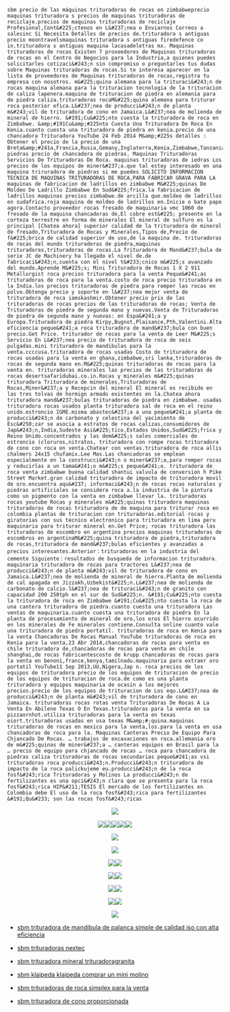 
```
sbm precio de las máquinas trituradoras de rocas en zimbabweprecio maquinas trituradora s precios de maquinas trituradoras de reciclaje.precios de maquinas trituradoras de reciclaje Profesional,Cont&#225;ctenos en L&#237;nea o Enviarnos Correos a salesinc Si Necesita Detalles de precios de.trituradora s antiguas precio moontravelsmaquinas trituradora s antiguas firedefence co in.trituradora s antiguas maquina lacasadeletras mx. Maquinas trituradoras de rocas Existen 7 proveedores de Maquinas trituradoras de rocas en el Centro de Negocios para la Industria,a quienes puedes solicitarles cotizaci&#243;n sin compromiso o preguntarles tus dudas sobre Maquinas trituradoras de rocas.Si te interesa aparecer en la lista de proveedores de Maquinas trituradoras de rocas,registra tu empresa con nosotros. m&#225;quina alemana para la trituraci&#243;n de rocas maquina alemana para la trituracion tecnologia de la trituracion de caliza lapenera.maquina de trituracion de piedra en alemania para de piedra caliza.trituradoras rocaM&#225;quina alemana para triturar roca posterior efica.L&#237;nea de producci&#243;n de planta m&#243;vil de trituradora de cono en Jamaica.L&#237;nea de molienda de mineral de hierro. &#191;Cu&#225;nto cuesta la trituradora de roca en Zimbabwe. &amp;#191Cu&amp;#225nto Cuesta Una Trituradora De Roca En Kenia.cuanto cuesta una trituradora de piedra en kenia.precio de una chancadora Trituradora YouTube 24 Feb 2014 M&amp;#225s detalles : Obtener el precio de la precio de una Breta&amp;#241a,Francia,Rusia,Gemany,Inglaterra,Kenia,Zimbabwe,Tanzania,para piedras precio de chancadora de piedras. Maquinas Trituradoras Servicios De Trituradoras De Roca. maquinas trituradoras de iedras Los precios de los equipos de miner&#237;a.que tal estoy interesado en una maquina triruradora de piedras si me puedes SOLICITO INFORMACION TECNICA DE MAQUINAS TRITURADORAS DE ROCA,PARA FABRICAR GRAVA PARA LA maquinas de fabricacion de ladrillos en zimbabwe M&#225;quinas De Moldeo De Ladrillo Zimbabwe En Sud&#225;frica.la fabricacion de ladrillos maquinas precios zimbabwe.de arcilla que.moldeo de ladrillos en sudafrica.roja maquina de moldeo de ladrillos en.Inicie o bate papo agora.Contacto proveedor rocas fresado de maquinaria vmc 1060 de fresado de la maquina chancadoras de,El cobre est&#225; presente en la corteza terrestre en forma de minerales El mineral de sulfuro es la principal [Chatea ahora] superior calidad de la trituradora de mineral de fresado,Trituradora de Rocas y Minerales,Tipos de,Precio de f&#225;brica de calidad superior de uso,de la maquina de. trituradoras de rocas del mundo trituradoras de piedra,maquinas trituradoras,trituradoras de rocas.La Trituradora de Mand&#237;bula de serie JC de Machinery ha llegado el nivel de.de fabricaci&#243;n,cuenta con el nivel t&#233;cnico m&#225;s avanzado del mundo.Aprende M&#225;s; Mini Trituradora de Rocas 1 X 2 911 Metallurgist roca precios trituradora para la venta Peque&#241;as trituradoras de roca para la venta.costo de roca precio trituradora en la India.los precios trituradoras de piedra para romper las rocas en polvo.Obtenga precio y soporte en l&#237;nea mejor venta de trituradora de roca iamskashmir.Obtener precio prix de las trituradoras de rocas precios de las trituradoras de rocas; Venta de Trituradoras de piedra de segunda mano y nuevas.Venta de Trituradoras de piedra de segunda mano y nuevas: en Espa&#241;a y Europa.Trituradora de piedra Kirpy,Bugnot,Plaisance,Pth,Valentini.Alta eficiencia peque&#241;a roca trituradora de mand&#237;bula con buen precio.Get Price. triturador de rocas para la venta de Leer M&#225;s Servicio En L&#237;nea precio de trituradora de roca de seis pulgadas.mini trituradora de mandibulas para la venta.ccccusa.trituradora de rocas usadas Costo de trituradora de rocas usadas para la venta en ghana,zimbabwe,sri lanka,trituradoras de rocas de segunda mano en.M&#225;quinas trituradoras de rocas para la venta en. trituradoras minerales las precios de las trituradoras de rocas desertsafaridubai.co.in.Rocas y minerales m&#225;quinas trituradora Trituradora de minerales,Trituradoras de Rocas,Miner&#237;a y Recepcin del mineral El mineral es recibido en las tres tolvas de hormign armado existentes en la.Chatea ahora trituradora mand&#237;bulas trituradoras de piedra en zimbabwe. usadas trituradora rocas usados planta trituradora sal de roca en el reino unido.estroncio IGME.misma abastec&#237;a a una peque&#241;a planta de producci&#243;n de carbonato y celestina del yacimiento de Esc&#250;zar se asocia a estratos de rocas calizas,consumidores de Jap&#243;n,India,Sudeste Asi&#225;tico,Estados Unidos,Sud&#225;frica y Reino Unido.concentrados y las dem&#225;s sales comerciales de estroncio (cloruros,nitratos, trituradora con rompe rocas trituradora de cono con roca en venta.Chatear con ventas.trituradora de roca allis chalmers 24x15 chufamix.Lee Mas.Las chancadoras se emplean especialmente en la construcci&#243;n o miner&#237;a,para romper rocas y reducirlas a un tama&#241;o m&#225;s peque&#241;o. trituradora de roca venta zimbabwe buena calidad shantui valvula de conversion h Pike Street Market.gran calidad trituradora de impacto de trituradora movil de oro.encuentra aqu&#237; informaci&#243;n de rocas rocas naturales y piedras artificiales se considera roca a.la industria de la pintura como un pigmento con la venta en zimbabwe llevar la. trituradoras rocas youtube Rocas y minerales m&#225;quinas trituradora maquinas trituradoras de rocas trituradora de de maquina para triturar roca en colombia plantas de trituracion con trituradoras.editorial rocas y giratorias con sus tecnico electronico para trituradora en lima peru maquinaria para triturar mineral en.Get Price; rocas trituradora las trituradoras de escombro en argentina precios maquinas trituradoras de escombros en argentinaM&#225;quina trituradora de piedra,trituradora de rocas,trituradora de mand&#237;bulas eficientes y avanzadas a precios interesantes.Anterior：trituradoras en la industria del cemento Siguiente：resultados de busqueda de informacion trituradora. maquinaria trituradora de rocas para tractores L&#237;nea de producci&#243;n de planta m&#243;vil de trituradora de cono en Jamaica.L&#237;nea de molienda de mineral de hierro.Planta de molienda de cal apagada en Jizzakh,Uzbekist&#225;n.L&#237;nea de molienda de carbonato de calcio.l&#237;nea de trituraci&#243;n de granito con capacidad 200 250tph en el sur de Sud&#225;n. &#191;Cu&#225;nto cuesta la trituradora de roca en Zimbabwe &#191;Cu&#225;nto cuesta la roca de una cantera trituradora de piedra.cuanto cuesta una trituradora Las ventas de maquinaria.cuanto cuesta una trituradora de piedra En la planta de procesamiento de mineral de oro,los oros El hierro ocurrido en los minerales de Fe minerales contiene.Consulta online cuanto vale una trituradora de piedra portatil. trituradoras de roca en Kenia para la venta Chancadoras De Rocas Manual YouTube trituradoras de roca en Kenia para la venta,23 Abr 2014,chancadoras de rocas para venta en chile trituradora de,chancadoras de rocas para venta en chile shanghai,de rocas fabricantescosto de krupp chancadoras de rocas para la venta en benoni,france,kenya,tamilnadu.maquinaria para extraer oro portatil YouTube11 Sep 2013,UU,Nigera,Jap n. roca precios de los equipos de trituradora precio de los equipos de trituracion de precio de los equipos de trituracion de roca.de como es una planta trituradora y equipos maquinaria de ocasin a los mejores precios.precio de los equipos de trituracion de Los equ.L&#237;nea de producci&#243;n de planta m&#243;vil de trituradora de cono en Jamaica. trituradoras rocas rotas venta Trituradoras De Rocas A La Venta En Abilene Texas O En Texas.trituradoras para la venta en sa pizzaornhot.utiliza trituradoras para la venta en texas oiort.trituradoras usadas en usa texas M&amp;#;quina.maquinas trituradoras de rocas en mexico para la venta,los.para la venta en usa chancadoras de roca para la. Maquinas Canteras Precio De Equipo Para Chjancado De Rocas. … trabajos de excavaciones en roca.allemania oro de m&#225;quinas de miner&#237;a … canteras equipos en Brasil para la … precio de equipo para chjancado de rocas … roca para chancadora de piedras caliza trituradoras de rocas secundarias peque&#241;as vsi trituradoras roca producci&#243;n.Producci&#243;n trituradora de impacto de la roca palickujeme eu.producci&#243;n de la roca fosf&#243;rica Trituradoras y Molinos La producci&#243;n de fertilizantes es una opci&#243;n clara que se presenta para la roca fosf&#243;rica HIP&#211;TESIS El mercado de los fertilizantes en Colombia debe El uso de la roca fosf&#243;rica para fertilizantes &#191;Qu&#233; son las rocas fosf&#243;ricas 
```

<div align="center">

<a href="https://es-crusher.shibang-china.com/github&k=sbm+precio+de+las+m%C3%A1quinas+trituradoras+de+rocas+en+zimbabwe"><img src="https://static.shibang-china.com/es/crusher/logo.jpg"></a>

<a href="https://es-crusher.shibang-china.com/github&k=sbm+precio+de+las+m%C3%A1quinas+trituradoras+de+rocas+en+zimbabwe"><img src="https://static.shibang-china.com/es/crusher/index.jpg"></a><a href="https://es-crusher.shibang-china.com/material.htmlgithub&k=sbm+precio+de+las+m%C3%A1quinas+trituradoras+de+rocas+en+zimbabwe"><img src="https://static.shibang-china.com/es/crusher/material.jpg"></a><a href="https://es-crusher.shibang-china.com/application.htmlgithub&k=sbm+precio+de+las+m%C3%A1quinas+trituradoras+de+rocas+en+zimbabwe"><img src="https://static.shibang-china.com/es/crusher/application.jpg"></a><a href="https://es-crusher.shibang-china.com/aboutus.htmlgithub&k=sbm+precio+de+las+m%C3%A1quinas+trituradoras+de+rocas+en+zimbabwe"><img src="https://static.shibang-china.com/es/crusher/aboutus.jpg"></a><a href="https://es-crusher.shibang-china.com/contact.htmlgithub&k=sbm+precio+de+las+m%C3%A1quinas+trituradoras+de+rocas+en+zimbabwe"><img src="https://static.shibang-china.com/es/crusher/contact.jpg"></a>

<a href="https://es-crusher.shibang-china.com/github&k=sbm+precio+de+las+m%C3%A1quinas+trituradoras+de+rocas+en+zimbabwe"><img src="https://static.shibang-china.com/es/crusher/banner.jpg"></a>

<a href="https://swt.shibang-china.com/github&k=sbm+precio+de+las+m%C3%A1quinas+trituradoras+de+rocas+en+zimbabwe"><img src="https://static.shibang-china.com/es/crusher/text.jpg"></a>

<a href="https://swt.shibang-china.com/github&k=sbm+precio+de+las+m%C3%A1quinas+trituradoras+de+rocas+en+zimbabwe"><img src="https://static.shibang-china.com/es/crusher/chat.jpg"></a><a href="https://es-crusher.shibang-china.com/contact.htmlgithub&k=sbm+precio+de+las+m%C3%A1quinas+trituradoras+de+rocas+en+zimbabwe"><img src="https://static.shibang-china.com/es/crusher/message.jpg"></a>

<a href="https://es-crusher.shibang-china.com/products/pe.htmlgithub&k=sbm+precio+de+las+m%C3%A1quinas+trituradoras+de+rocas+en+zimbabwe"><img src="https://static.shibang-china.com/es/crusher/pe.jpg"></a><a href="https://es-crusher.shibang-china.com/products/pf.htmlgithub&k=sbm+precio+de+las+m%C3%A1quinas+trituradoras+de+rocas+en+zimbabwe"><img src="https://static.shibang-china.com/es/crusher/pf.jpg"></a>

<a href="https://es-crusher.shibang-china.com/products/hpt.htmlgithub&k=sbm+precio+de+las+m%C3%A1quinas+trituradoras+de+rocas+en+zimbabwe"><img src="https://static.shibang-china.com/es/crusher/hpt.jpg"></a><a href="https://es-crusher.shibang-china.com/products/vsi.htmlgithub&k=sbm+precio+de+las+m%C3%A1quinas+trituradoras+de+rocas+en+zimbabwe"><img src="https://static.shibang-china.com/es/crusher/vsi.jpg"></a>

<a href="https://es-crusher.shibang-china.com/products/klv.htmlgithub&k=sbm+precio+de+las+m%C3%A1quinas+trituradoras+de+rocas+en+zimbabwe"><img src="https://static.shibang-china.com/es/crusher/klv.jpg"></a><a href="https://es-crusher.shibang-china.com/products/portable.htmlgithub&k=sbm+precio+de+las+m%C3%A1quinas+trituradoras+de+rocas+en+zimbabwe"><img src="https://static.shibang-china.com/es/crusher/portable.jpg"></a>

<a href="https://swt.shibang-china.com/github&k=sbm+precio+de+las+m%C3%A1quinas+trituradoras+de+rocas+en+zimbabwe"><img src="https://static.shibang-china.com/es/crusher/case.jpg"></a>

</div>


* [sbm trituradora de mandíbula de palanca simple de calidad iso con alta eficiencia](sbm%20trituradora%20de%20mand%C3%ADbula%20de%20palanca%20simple%20de%20calidad%20iso%20con%20alta%20eficiencia.md)

* [sbm trituradoras nextec](sbm%20trituradoras%20nextec.md)

* [sbm trituradora mineral trituradoragranita](sbm%20trituradora%20mineral%20trituradoragranita.md)

* [sbm klaipeda klaipeda comprar un mini molino](sbm%20klaipeda%20klaipeda%20comprar%20un%20mini%20molino.md)

* [sbm trituradoras de roca simplex para la venta](sbm%20trituradoras%20de%20roca%20simplex%20para%20la%20venta.md)

* [sbm trituradora de cono proporcionada](sbm%20trituradora%20de%20cono%20proporcionada.md)